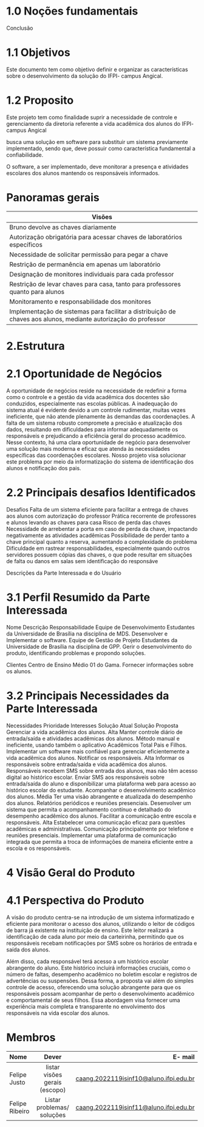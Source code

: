 # 1.0 Noções fundamentais
  Conclusão

# 1.1 Objetivos

Este documento tem como objetivo definir e organizar as características sobre o desenvolvimento da solução do IFPI- campus Angical.

# 1.2 Proposito
Este projeto tem como finalidade suprir a necessidade de controle e gerenciamento da diretoria referente a vida acadêmica dos alunos do IFPI- campus Angical

busca uma solução em software para substituir um sistema previamente implementado, sendo que, deve possuir como característica fundamental a confiabilidade.

O software, a ser implementado, deve monitorar a presença e atividades escolares dos alunos mantendo os responsáveis informados.

# Panoramas gerais

| Visões  |
| --------------|
| Bruno devolve as chaves diariamente |
| Autorização obrigatória para acessar chaves de laboratórios específicos |
| Necessidade de solicitar permissão para pegar a chave |
| Restrição de permanência em apenas um laboratório |
| Designação de monitores individuais para cada professor |
| Restrição de levar chaves para casa, tanto para professores quanto para alunos |
| Monitoramento e responsabilidade dos monitores |
| Implementação de sistemas para facilitar a distribuição de chaves aos alunos, mediante autorização do professor |

# 2.Estrutura
# 2.1 Oportunidade de Negócios
A oportunidade de negócios reside na necessidade de redefinir a forma como o controle e a gestão da vida acadêmica dos docentes são conduzidos, especialmente nas escolas públicas. A inadequação do sistema atual é evidente devido a um controle rudimentar, muitas vezes ineficiente, que não atende plenamente às demandas das coordenações. A falta de um sistema robusto compromete a precisão e atualização dos dados, resultando em dificuldades para informar adequadamente os responsáveis e prejudicando a eficiência geral do processo acadêmico. Nesse contexto, há uma clara oportunidade de negócio para desenvolver uma solução mais moderna e eficaz que atenda às necessidades específicas das coordenações escolares.
Nosso projeto visa solucionar este problema por meio da informatização do sistema de identificação dos alunos e notificação dos pais.      
# 2.2 Principais desafios Identificados
Desafios 
Falta de um sistema eficiente para facilitar a entrega de chaves aos alunos com autorização do professor
Prática recorrente de professores e alunos levando as chaves para casa
Risco de perda das chaves
Necessidade de arrebentar a porta em caso de perda da chave, impactando negativamente as atividades acadêmicas
Possibilidade de perder tanto a chave principal quanto a reserva, aumentando a complexidade do problema
Dificuldade em rastrear responsabilidades, especialmente quando outros servidores possuem cópias das chaves, o que pode resultar em situações de falta ou danos em salas sem identificação do responsáve

Descrições da Parte Interessada e do Usuário
# 3.1 Perfil Resumido da Parte Interessada
Nome	Descrição	Responsabilidade
Equipe de Desenvolvimento	Estudantes da Universidade de Brasília na disciplina de MDS.	Desenvolver e Implementar o software.
Equipe de Gestão de Projeto	Estudantes da Universidade de Brasília na disciplina de GPP.	Gerir o desenvolvimento do produto, identificando problemas e propondo soluções.

Clientes	Centro de Ensino Médio 01 do Gama.	Fornecer informações sobre os alunos.
# 3.2 Principais Necessidades da Parte Interessada
Necessidades	Prioridade	Interesses	Solução Atual	Solução Proposta
Gerenciar a vida acadêmica dos alunos.	Alta	Manter controle diário de entrada/saída e atividades acadêmicas dos alunos.	Método manual e ineficiente, usando também o aplicativo Acadêmicos Total Pais e Filhos.	Implementar um software mais confiável para gerenciar eficientemente a vida acadêmica dos alunos.
Notificar os responsáveis.	Alta	Informar os responsáveis sobre entrada/saída e vida acadêmica dos alunos.	Responsáveis recebem SMS sobre entrada dos alunos, mas não têm acesso digital ao histórico escolar.	Enviar SMS aos responsáveis sobre entrada/saída do aluno e disponibilizar uma plataforma web para acesso ao histórico escolar do estudante.
Acompanhar o desenvolvimento acadêmico dos alunos.	Média	Ter uma visão abrangente e atualizada do desempenho dos alunos.	Relatórios periódicos e reuniões presenciais.	Desenvolver um sistema que permita o acompanhamento contínuo e detalhado do desempenho acadêmico dos alunos.
Facilitar a comunicação entre escola e responsáveis.	Alta	Estabelecer uma comunicação eficaz para questões acadêmicas e administrativas.	Comunicação principalmente por telefone e reuniões presenciais.	Implementar uma plataforma de comunicação integrada que permita a troca de informações de maneira eficiente entre a escola e os responsáveis.

# 4 Visão Geral do Produto
# 4.1 Perspectiva do Produto
A visão do produto centra-se na introdução de um sistema informatizado e eficiente para monitorar o acesso dos alunos, utilizando o leitor de códigos de barra já existente na instituição de ensino. Este leitor realizará a identificação de cada aluno por meio da carteirinha, permitindo que os responsáveis recebam notificações por SMS sobre os horários de entrada e saída dos alunos.

Além disso, cada responsável terá acesso a um histórico escolar abrangente do aluno. Este histórico incluirá informações cruciais, como o número de faltas, desempenho acadêmico no boletim escolar e registros de advertências ou suspensões. Dessa forma, a proposta vai além do simples controle de acesso, oferecendo uma solução abrangente para que os responsáveis possam acompanhar de perto o desenvolvimento acadêmico e comportamental de seus filhos. Essa abordagem visa fornecer uma experiência mais completa e transparente no envolvimento dos responsáveis na vida escolar dos alunos. 

# Membros
| Nome | Dever |  E- mail | 
| :---         |     :---:      |          ---: |
| Felipe Justo | listar visões gerais (escopo)     | caang.2022119isinf10@aluno.ifpi.edu.br   | 
| Felipe Ribeiro | Listar problemas/ soluções  | caang.2022119isinf11@aluno.ifpi.edu.br     | 
